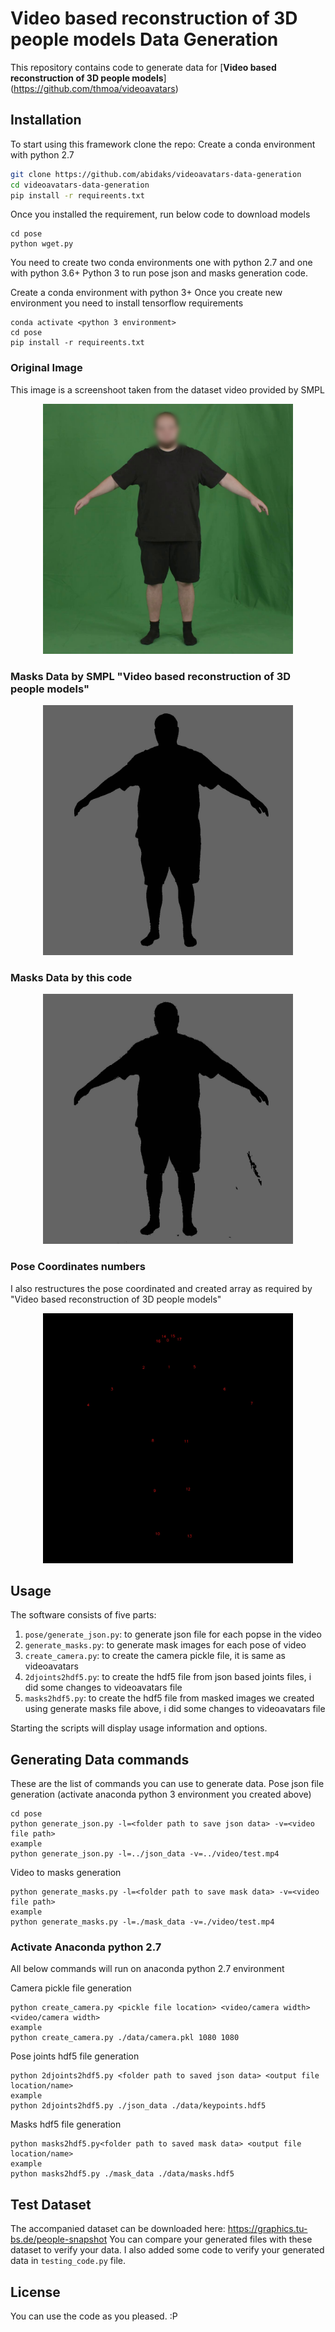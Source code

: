 # Video based reconstruction of 3D people models Data Generation

This repository contains code to generate data for [**Video based reconstruction of 3D people models**] (https://github.com/thmoa/videoavatars)

## Installation

To start using this framework clone the repo:
Create a conda environment with python 2.7

```bash
git clone https://github.com/abidaks/videoavatars-data-generation
cd videoavatars-data-generation
pip install -r requireents.txt
```
Once you installed the requirement, run below code to download models
```
cd pose
python wget.py
```

You need to create two conda environments one with python 2.7 and one with python 3.6+
Python 3 to run pose json and masks generation code.

Create a conda environment with python 3+
Once you create new environment you need to install tensorflow requirements

```
conda activate <python 3 environment>
cd pose
pip install -r requireents.txt
```

### Original Image
This image is a screenshoot taken from the dataset video provided by SMPL
<p align="center">
<img src="./figures/original.jpg" width="400">
</p>

### Masks Data by SMPL "Video based reconstruction of 3D people models"

<p align="center">
<img src="./figures/smpl-mask.jpg" width="400">
</p>

### Masks Data by this code

<p align="center">
<img src="./figures/my-mask.jpg" width="400">
</p>


### Pose Coordinates numbers
I also restructures the pose coordinated and created array as required by "Video based reconstruction of 3D people models"

<p align="center">
<img src="./figures/keypoints.jpg" width="400">
</p>

## Usage

The software consists of five parts:

1. `pose/generate_json.py`: to generate json file for each popse in the video
2. `generate_masks.py`: to generate mask images for each pose of video
3. `create_camera.py`: to create the camera pickle file, it is same as videoavatars
4. `2djoints2hdf5.py`: to create the hdf5 file from json based joints files, i did some changes to videoavatars file
5. `masks2hdf5.py`: to create the hdf5 file from masked images we created using generate masks file above, i did some changes to videoavatars file

Starting the scripts will display usage information and options.

## Generating Data commands

These are the list of commands you can use to generate data.
Pose json file generation (activate anaconda python 3 environment you created above)
```
cd pose
python generate_json.py -l=<folder path to save json data> -v=<video file path>
example
python generate_json.py -l=../json_data -v=../video/test.mp4
```

Video to masks generation
```
python generate_masks.py -l=<folder path to save mask data> -v=<video file path>
example
python generate_masks.py -l=./mask_data -v=./video/test.mp4
```

### Activate Anaconda python 2.7
All below commands will run on anaconda python 2.7 environment

Camera pickle file generation
```
python create_camera.py <pickle file location> <video/camera width> <video/camera width>
example
python create_camera.py ./data/camera.pkl 1080 1080
```

Pose joints hdf5 file generation
```
python 2djoints2hdf5.py <folder path to saved json data> <output file location/name>
example
python 2djoints2hdf5.py ./json_data ./data/keypoints.hdf5
```

Masks hdf5 file generation
```
python masks2hdf5.py<folder path to saved mask data> <output file location/name>
example
python masks2hdf5.py ./mask_data ./data/masks.hdf5

```

## Test Dataset

The accompanied dataset can be downloaded here: https://graphics.tu-bs.de/people-snapshot
You can compare your generated files with these dataset to verify your data.
I also added some code to verify your generated data in `testing_code.py` file.




## License

You can use the code as you pleased. :P
